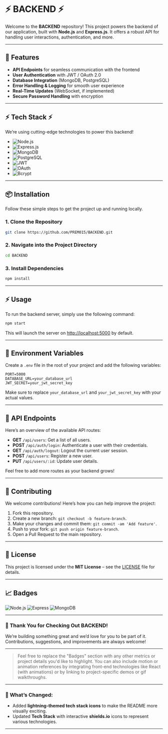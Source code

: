 
# ⚡ BACKEND ⚡

Welcome to the **BACKEND** repository! This project powers the backend of our application, built with **Node.js** and **Express.js**. It offers a robust API for handling user interactions, authentication, and more.

---

## 🚀 **Features**

- **API Endpoints** for seamless communication with the frontend
- **User Authentication** with JWT / OAuth 2.0
- **Database Integration** (MongoDB, PostgreSQL)
- **Error Handling & Logging** for smooth user experience
- **Real-Time Updates** (WebSocket, if implemented)
- **Secure Password Handling** with encryption

---

## ⚡ **Tech Stack** ⚡

We’re using cutting-edge technologies to power this backend!

- ![Node.js](https://img.shields.io/badge/Node.js-⚡-green)
- ![Express.js](https://img.shields.io/badge/Express.js-⚡-blue)
- ![MongoDB](https://img.shields.io/badge/MongoDB-⚡-lightgreen)
- ![PostgreSQL](https://img.shields.io/badge/PostgreSQL-⚡-darkblue)
- ![JWT](https://img.shields.io/badge/JWT-⚡-yellow)
- ![OAuth](https://img.shields.io/badge/OAuth-⚡-purple)
- ![Bcrypt](https://img.shields.io/badge/Bcrypt-⚡-orange)

---

## 📦 **Installation**

Follow these simple steps to get the project up and running locally.

### 1. Clone the Repository

```bash
git clone https://github.com/PREM015/BACKEND.git
```

### 2. Navigate into the Project Directory

```bash
cd BACKEND
```

### 3. Install Dependencies

```bash
npm install
```

---

## ⚡ **Usage**

To run the backend server, simply use the following command:

```bash
npm start
```

This will launch the server on [http://localhost:5000](http://localhost:5000) by default.

---

## 🌿 **Environment Variables**

Create a `.env` file in the root of your project and add the following variables:

```
PORT=5000
DATABASE_URL=your_database_url
JWT_SECRET=your_jwt_secret_key
```

Make sure to replace `your_database_url` and `your_jwt_secret_key` with your actual values.

---

## 🔄 **API Endpoints**

Here’s an overview of the available API routes:

- **GET** `/api/users`: Get a list of all users.
- **POST** `/api/auth/login`: Authenticate a user with their credentials.
- **GET** `/api/auth/logout`: Logout the current user session.
- **POST** `/api/users`: Register a new user.
- **PUT** `/api/users/:id`: Update user details.

Feel free to add more routes as your backend grows!

---

## 🤝 **Contributing**

We welcome contributions! Here’s how you can help improve the project:

1. Fork this repository.
2. Create a new branch: `git checkout -b feature-branch`.
3. Make your changes and commit them: `git commit -am 'Add feature'`.
4. Push to your fork: `git push origin feature-branch`.
5. Open a Pull Request to the main repository.

---

## 📜 **License**

This project is licensed under the **MIT License** – see the [LICENSE](LICENSE) file for details.

---

## 📈 **Badges**

![Node.js](https://img.shields.io/badge/Node.js-⚡-green)
![Express](https://img.shields.io/badge/Express.js-⚡-blue)
![MongoDB](https://img.shields.io/badge/MongoDB-⚡-lightgreen)

---

### 🌟 **Thank You for Checking Out BACKEND!**

We’re building something great and we’d love for you to be part of it. Contributions, suggestions, and improvements are always welcome!

---

> Feel free to replace the "Badges" section with any other metrics or project details you'd like to highlight. You can also include motion or animation references by integrating front-end technologies like React (with animations) or by linking to project-specific demos or gif walkthroughs.

---

### 🎨 **What’s Changed:**
- Added **lightning-themed tech stack icons** to make the README more visually exciting.
- Updated **Tech Stack** with interactive **shields.io** icons to represent various technologies.

---
